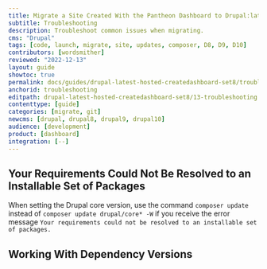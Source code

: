 ```yaml
---
title: Migrate a Site Created With the Pantheon Dashboard to Drupal:latest
subtitle: Troubleshooting
description: Troubleshoot common issues when migrating.
cms: "Drupal"
tags: [code, launch, migrate, site, updates, composer, D8, D9, D10]
contributors: [wordsmither]
reviewed: "2022-12-13"
layout: guide
showtoc: true
permalink: docs/guides/drupal-latest-hosted-createdashboard-set8/troubleshooting
anchorid: troubleshooting
editpath: drupal-latest-hosted-createdashboard-set8/13-troubleshooting.md
contenttype: [guide]
categories: [migrate, git]
newcms: [drupal, drupal8, drupal9, drupal10]
audience: [development]
product: [dashboard]
integration: [--]
---
```


## Your Requirements Could Not Be Resolved to an Installable Set of Packages

When setting the Drupal core version, use the command `composer update` instead of `composer update drupal/core* -W` if you receive the error message `Your requirements could not be resolved to an installable set of packages.`

## Working With Dependency Versions

<Partial file="composer-updating.md" />

<Partial file="drupal-latest/troubleshooting-drush.md" />

<Partial file="drupal-latest/troubleshooting-general.md" />
